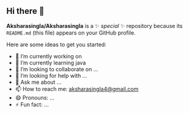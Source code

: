 ## Hi there 👋

**Aksharasingla/Aksharasingla** is a ✨ _special_ ✨ repository because its `README.md` (this file) appears on your GitHub profile.

Here are some ideas to get you started:

- 🔭 I’m currently working on 
- 🌱 I’m currently learning java
- 👯 I’m looking to collaborate on ...
- 🤔 I’m looking for help with ...
- 💬 Ask me about ...
- 📫 How to reach me: aksharasingla4@gmail.com
- 😄 Pronouns: ...
- ⚡ Fun fact: ...

